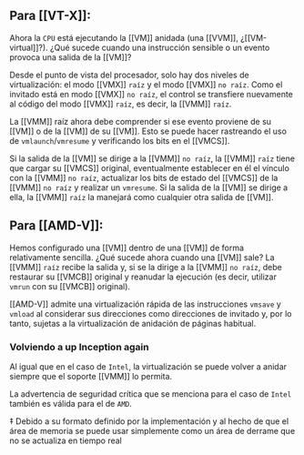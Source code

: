 ## Para [[VT-X]]:

Ahora la ``CPU`` está ejecutando la [[VM]] anidada (una [[VVM]], ¿[[VM-virtual]]?).
¿Qué sucede cuando una instrucción sensible o un evento provoca una salida de la [[VM]]?

Desde el punto de vista del procesador, solo hay dos niveles de virtualización: el modo [[VMX]] ``raíz`` y el modo [[VMX]] ``no raíz``.
Como el invitado está en modo [[VMX]] ``no raíz``, el control se transfiere nuevamente al código del modo [[VMX]] ``raíz``, es decir, la [[VMM]] ``raíz``.

La [[VMM]] raíz ahora debe comprender si ese evento proviene de su [[VM]] o de la [[VM]] de su [[VM]].
Esto se puede hacer rastreando el uso de ``vmlaunch``/``vmresume`` y verificando los bits en el [[VMCS]].

Si la salida de la [[VM]] se dirige a la [[VMM]] ``no raíz``, la [[VMM]] ``raíz`` tiene que cargar su [[VMCS]] original, eventualmente establecer en él el vínculo con la [[VMM]] ``no raíz``, actualizar los bits de estado del [[VMCS]] de la [[VMM]] ``no raíz`` y realizar un ``vmresume``.
Si la salida de la [[VM]] se dirige a ella, la [[VMM]] ``raíz`` la manejará como cualquier otra salida de [[VM]].

## Para [[AMD-V]]:
Hemos configurado una [[VM]] dentro de una [[VM]] de forma relativamente sencilla. ¿Qué sucede ahora cuando una [[VM]] sale?
La [[VMM]] ``raíz`` recibe la salida y, si se la dirige a la [[VMM]] ``no raíz``, debe restaurar su [[VMCB]] original y reanudar la ejecución (es decir, utilizar ``vmrun`` con su [[VMCB]] original).

[[AMD-V]] admite una virtualización rápida de las instrucciones ``vmsave`` y ``vmload`` al considerar sus direcciones como direcciones de invitado y, por lo tanto, sujetas a la virtualización de anidación de páginas habitual.

### Volviendo a up Inception again
Al igual que en el caso de ``Intel``, la virtualización se puede volver a anidar siempre que el soporte [[VMM]] lo permita.

La advertencia de seguridad crítica que se menciona para el caso de ``Intel`` también es válida para el de ``AMD``.

‡ Debido a su formato definido por la implementación y al hecho de que el área de memoria se puede usar simplemente como un área de derrame que no se actualiza en tiempo real
